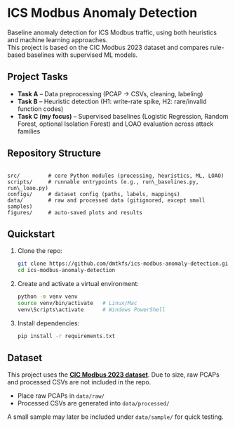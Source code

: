 # ICS Modbus Anomaly Detection

Baseline anomaly detection for ICS Modbus traffic, using both heuristics and machine learning approaches.  
This project is based on the CIC Modbus 2023 dataset and compares rule-based baselines with supervised ML models.  

## Project Tasks

- **Task A** – Data preprocessing (PCAP → CSVs, cleaning, labeling)  
- **Task B** – Heuristic detection (H1: write-rate spike, H2: rare/invalid function codes)  
- **Task C (my focus)** – Supervised baselines (Logistic Regression, Random Forest, optional Isolation Forest) and LOAO evaluation across attack families  

## Repository Structure

```

src/         # core Python modules (processing, heuristics, ML, LOAO)
scripts/     # runnable entrypoints (e.g., run\_baselines.py, run\_loao.py)
configs/     # dataset config (paths, labels, mappings)
data/        # raw and processed data (gitignored, except small samples)
figures/     # auto-saved plots and results

````

## Quickstart

1. Clone the repo:
   ```bash
   git clone https://github.com/dmtkfs/ics-modbus-anomaly-detection.git
   cd ics-modbus-anomaly-detection
    ````

2. Create and activate a virtual environment:

   ```bash
   python -m venv venv
   source venv/bin/activate   # Linux/Mac
   venv\Scripts\activate      # Windows PowerShell
   ```

3. Install dependencies:

   ```bash
   pip install -r requirements.txt
   ```

## Dataset

This project uses the **[CIC Modbus 2023 dataset](https://www.unb.ca/cic/datasets/modbus-2023.html)**.
Due to size, raw PCAPs and processed CSVs are not included in the repo.

* Place raw PCAPs in `data/raw/`
* Processed CSVs are generated into `data/processed/`

A small sample may later be included under `data/sample/` for quick testing.
